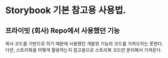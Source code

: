 # Storybook 기본 참고용 사용법.

## 프라이빗 (회사) Repo에서 사용했던 기능

회사 코드를 기반으로 하기 때문에 사용했던 개발된 기능의 코드를 가져오지는 못한다.
다만, 스토리북을 어떻게 활용하는지 참고용으로 스토리북 코드만 분리해서 가져온다.

